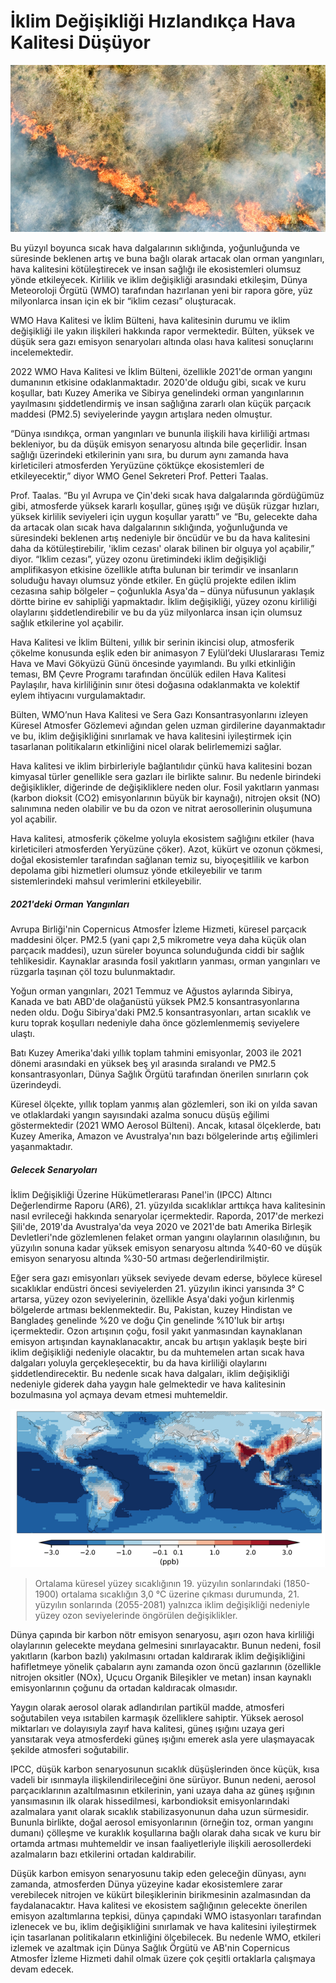 ﻿# İklim Değişikliği Hızlandıkça Hava Kalitesi Düşüyor

![Credit: UNFCC](https://github.com/umutkenar/md-test/raw/main/news/Air%20Quality%20Sinks%20as%20Climate%20Change%20Accelerates/image_01.png)

Bu yüzyıl boyunca sıcak hava dalgalarının sıklığında, yoğunluğunda ve süresinde beklenen artış ve buna bağlı olarak artacak olan orman yangınları, hava kalitesini kötüleştirecek ve insan sağlığı ile ekosistemleri olumsuz yönde etkileyecek. Kirlilik ve iklim değişikliği arasındaki etkileşim, Dünya Meteoroloji Örgütü (WMO) tarafından hazırlanan yeni bir rapora göre, yüz milyonlarca insan için ek bir “iklim cezası” oluşturacak.

WMO Hava Kalitesi ve İklim Bülteni, hava kalitesinin durumu ve iklim değişikliği ile yakın ilişkileri hakkında rapor vermektedir. Bülten, yüksek ve düşük sera gazı emisyon senaryoları altında olası hava kalitesi sonuçlarını incelemektedir.

2022 WMO Hava Kalitesi ve İklim Bülteni, özellikle 2021'de orman yangını dumanının etkisine odaklanmaktadır. 2020'de olduğu gibi, sıcak ve kuru koşullar, batı Kuzey Amerika ve Sibirya genelindeki orman yangınlarının yayılmasını şiddetlendirmiş ve insan sağlığına zararlı olan küçük parçacık maddesi (PM2.5) seviyelerinde yaygın artışlara neden olmuştur.

“Dünya ısındıkça, orman yangınları ve bununla ilişkili hava kirliliği artması bekleniyor, bu da düşük emisyon senaryosu altında bile geçerlidir. İnsan sağlığı üzerindeki etkilerinin yanı sıra, bu durum aynı zamanda hava kirleticileri atmosferden Yeryüzüne çöktükçe ekosistemleri de etkileyecektir,” diyor WMO Genel Sekreteri Prof. Petteri Taalas.

Prof. Taalas. “Bu yıl Avrupa ve Çin'deki sıcak hava dalgalarında gördüğümüz gibi, atmosferde yüksek kararlı koşullar, güneş ışığı ve düşük rüzgar hızları, yüksek kirlilik seviyeleri için uygun koşullar yarattı”  ve  “Bu, gelecekte daha da artacak olan sıcak hava dalgalarının sıklığında, yoğunluğunda ve süresindeki beklenen artış nedeniyle bir öncüdür ve bu da hava kalitesini daha da kötüleştirebilir, 'iklim cezası' olarak bilinen bir olguya yol açabilir,” diyor.
“Iklim cezası”, yüzey ozonu üretimindeki iklim değişikliği amplifikasyon etkisine özellikle atıfta bulunan bir terimdir ve insanların soluduğu havayı olumsuz yönde etkiler. En güçlü projekte edilen iklim cezasına sahip bölgeler – çoğunlukla Asya'da – dünya nüfusunun yaklaşık dörtte birine ev sahipliği yapmaktadır. İklim değişikliği, yüzey ozonu kirliliği olaylarını şiddetlendirebilir ve bu da yüz milyonlarca insan için olumsuz sağlık etkilerine yol açabilir.

Hava Kalitesi ve İklim Bülteni, yıllık bir serinin ikincisi olup, atmosferik çökelme konusunda eşlik eden bir animasyon 7 Eylül’deki Uluslararası Temiz Hava ve Mavi Gökyüzü Günü öncesinde yayımlandı. Bu yılki etkinliğin teması, BM Çevre Programı tarafından öncülük edilen Hava Kalitesi Paylaşılır, hava kirliliğinin sınır ötesi doğasına odaklanmakta ve kolektif eylem ihtiyacını vurgulamaktadır.

Bülten, WMO’nun Hava Kalitesi ve Sera Gazı Konsantrasyonlarını izleyen Küresel Atmosfer Gözlemevi ağından gelen uzman girdilerine dayanmaktadır ve bu, iklim değişikliğini sınırlamak ve hava kalitesini iyileştirmek için tasarlanan politikaların etkinliğini nicel olarak belirlememizi sağlar.

Hava kalitesi ve iklim birbirleriyle bağlantılıdır çünkü hava kalitesini bozan kimyasal türler genellikle sera gazları ile birlikte salınır. Bu nedenle birindeki değişiklikler, diğerinde de değişikliklere neden olur. Fosil yakıtların yanması (karbon dioksit (CO2) emisyonlarının büyük bir kaynağı), nitrojen oksit (NO) salınımına neden olabilir ve bu da ozon ve nitrat aerosollerinin oluşumuna yol açabilir.

Hava kalitesi, atmosferik çökelme yoluyla ekosistem sağlığını etkiler (hava kirleticileri atmosferden Yeryüzüne çöker). Azot, kükürt ve ozonun çökmesi, doğal ekosistemler tarafından sağlanan temiz su, biyoçeşitlilik ve karbon depolama gibi hizmetleri olumsuz yönde etkileyebilir ve tarım sistemlerindeki mahsul verimlerini etkileyebilir.

##### 2021'deki Orman Yangınları

Avrupa Birliği'nin Copernicus Atmosfer İzleme Hizmeti, küresel parçacık maddesini ölçer. PM2.5 (yani çapı 2,5 mikrometre veya daha küçük olan parçacık maddesi), uzun süreler boyunca solunduğunda ciddi bir sağlık tehlikesidir. Kaynaklar arasında fosil yakıtların yanması, orman yangınları ve rüzgarla taşınan çöl tozu bulunmaktadır.

Yoğun orman yangınları, 2021 Temmuz ve Ağustos aylarında Sibirya, Kanada ve batı ABD'de olağanüstü yüksek PM2.5 konsantrasyonlarına neden oldu. Doğu Sibirya'daki PM2.5 konsantrasyonları, artan sıcaklık ve kuru toprak koşulları nedeniyle daha önce gözlemlenmemiş seviyelere ulaştı.

Batı Kuzey Amerika'daki yıllık toplam tahmini emisyonlar, 2003 ile 2021 dönemi arasındaki en yüksek beş yıl arasında sıralandı ve PM2.5 konsantrasyonları, Dünya Sağlık Örgütü tarafından önerilen sınırların çok üzerindeydi.

Küresel ölçekte, yıllık toplam yanmış alan gözlemleri, son iki on yılda savan ve otlaklardaki yangın sayısındaki azalma sonucu düşüş eğilimi göstermektedir (2021 WMO Aerosol Bülteni). Ancak, kıtasal ölçeklerde, batı Kuzey Amerika, Amazon ve Avustralya'nın bazı bölgelerinde artış eğilimleri yaşanmaktadır.

##### Gelecek Senaryoları

İklim Değişikliği Üzerine Hükümetlerarası Panel'in (IPCC) Altıncı Değerlendirme Raporu (AR6), 21. yüzyılda sıcaklıklar arttıkça hava kalitesinin nasıl evrileceği hakkında senaryolar içermektedir. Raporda, 2017'de merkezi Şili'de, 2019'da Avustralya'da veya 2020 ve 2021'de batı Amerika Birleşik Devletleri'nde gözlemlenen felaket orman yangını olaylarının olasılığının, bu yüzyılın sonuna kadar yüksek emisyon senaryosu altında %40-60 ve düşük emisyon senaryosu altında %30-50 artması değerlendirilmiştir.

Eğer sera gazı emisyonları yüksek seviyede devam ederse, böylece küresel sıcaklıklar endüstri öncesi seviyelerden 21. yüzyılın ikinci yarısında 3° C artarsa, yüzey ozon seviyelerinin, özellikle Asya'daki yoğun kirlenmiş bölgelerde artması beklenmektedir. Bu, Pakistan, kuzey Hindistan ve Bangladeş genelinde %20 ve doğu Çin genelinde %10'luk bir artışı içermektedir. Ozon artışının çoğu, fosil yakıt yanmasından kaynaklanan emisyon artışından kaynaklanacaktır, ancak bu artışın yaklaşık beşte biri iklim değişikliği nedeniyle olacaktır, bu da muhtemelen artan sıcak hava dalgaları yoluyla gerçekleşecektir, bu da hava kirliliği olaylarını şiddetlendirecektir. Bu nedenle sıcak hava dalgaları, iklim değişikliği nedeniyle giderek daha yaygın hale gelmektedir ve hava kalitesinin bozulmasına yol açmaya devam etmesi muhtemeldir.


![global surface temperature](https://github.com/umutkenar/md-test/raw/main/news/Air%20Quality%20Sinks%20as%20Climate%20Change%20Accelerates/image_02.png)

> Ortalama küresel yüzey sıcaklığının 19. yüzyılın sonlarındaki (1850-1900) ortalama sıcaklığın 3,0 °C üzerine çıkması durumunda, 21. yüzyılın sonlarında (2055-2081) yalnızca iklim değişikliği nedeniyle yüzey ozon seviyelerinde öngörülen değişiklikler. 

Dünya çapında bir karbon nötr emisyon senaryosu, aşırı ozon hava kirliliği olaylarının gelecekte meydana gelmesini sınırlayacaktır. Bunun nedeni, fosil yakıtların (karbon bazlı) yakılmasını ortadan kaldırarak iklim değişikliğini hafifletmeye yönelik çabaların aynı zamanda ozon öncü gazlarının (özellikle nitrojen oksitler (NOx), Uçucu Organik Bileşikler ve metan) insan kaynaklı emisyonlarının çoğunu da ortadan kaldıracak olmasıdır.

Yaygın olarak aerosol olarak adlandırılan partikül madde, atmosferi soğutabilen veya ısıtabilen karmaşık özelliklere sahiptir. Yüksek aerosol miktarları ve dolayısıyla zayıf hava kalitesi, güneş ışığını uzaya geri yansıtarak veya atmosferdeki güneş ışığını emerek asla yere ulaşmayacak şekilde atmosferi soğutabilir.

IPCC, düşük karbon senaryosunun sıcaklık düşüşlerinden önce küçük, kısa vadeli bir ısınmayla ilişkilendirileceğini öne sürüyor. Bunun nedeni, aerosol parçacıklarının azaltılmasının etkilerinin, yani uzaya daha az güneş ışığının yansımasının ilk olarak hissedilmesi, karbondioksit emisyonlarındaki azalmalara yanıt olarak sıcaklık stabilizasyonunun daha uzun sürmesidir. Bununla birlikte, doğal aerosol emisyonlarının (örneğin toz, orman yangını dumanı) çölleşme ve kuraklık koşullarına bağlı olarak daha sıcak ve kuru bir ortamda artması muhtemeldir ve insan faaliyetleriyle ilişkili aerosollerdeki azalmaların bazı etkilerini ortadan kaldırabilir.

Düşük karbon emisyon senaryosunu takip eden geleceğin dünyası, aynı zamanda, atmosferden Dünya yüzeyine kadar ekosistemlere zarar verebilecek nitrojen ve kükürt bileşiklerinin birikmesinin azalmasından da faydalanacaktır. Hava kalitesi ve ekosistem sağlığının gelecekte önerilen emisyon azaltımlarına tepkisi, dünya çapındaki WMO istasyonları tarafından izlenecek ve bu, iklim değişikliğini sınırlamak ve hava kalitesini iyileştirmek için tasarlanan politikaların etkinliğini ölçebilecek. Bu nedenle WMO, etkileri izlemek ve azaltmak için Dünya Sağlık Örgütü ve AB'nin Copernicus Atmosfer İzleme Hizmeti dahil olmak üzere çok çeşitli ortaklarla çalışmaya devam edecek.

